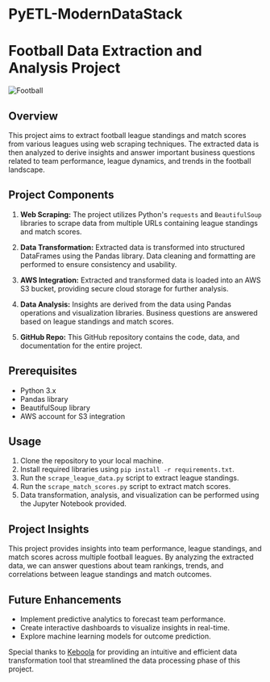 # PyETL-ModernDataStack

# Football Data Extraction and Analysis Project

![Football]([https://example.com/football_image.jpg](https://cdn11.bigcommerce.com/s-mf8nk5mp4s/images/stencil/1280x1280/products/4288/4839/uclstara_zoom1__24484.1536783022.jpg?c=2))

## Overview

This project aims to extract football league standings and match scores from various leagues using web scraping techniques. The extracted data is then analyzed to derive insights and answer important business questions related to team performance, league dynamics, and trends in the football landscape.

## Project Components

1. **Web Scraping:** The project utilizes Python's `requests` and `BeautifulSoup` libraries to scrape data from multiple URLs containing league standings and match scores.

2. **Data Transformation:** Extracted data is transformed into structured DataFrames using the Pandas library. Data cleaning and formatting are performed to ensure consistency and usability.

3. **AWS Integration:** Extracted and transformed data is loaded into an AWS S3 bucket, providing secure cloud storage for further analysis.

4. **Data Analysis:** Insights are derived from the data using Pandas operations and visualization libraries. Business questions are answered based on league standings and match scores.

5. **GitHub Repo:** This GitHub repository contains the code, data, and documentation for the entire project.

## Prerequisites

- Python 3.x
- Pandas library
- BeautifulSoup library
- AWS account for S3 integration

## Usage

1. Clone the repository to your local machine.
2. Install required libraries using `pip install -r requirements.txt`.
3. Run the `scrape_league_data.py` script to extract league standings.
4. Run the `scrape_match_scores.py` script to extract match scores.
5. Data transformation, analysis, and visualization can be performed using the Jupyter Notebook provided.

## Project Insights

This project provides insights into team performance, league standings, and match scores across multiple football leagues. By analyzing the extracted data, we can answer questions about team rankings, trends, and correlations between league standings and match outcomes.

## Future Enhancements

- Implement predictive analytics to forecast team performance.
- Create interactive dashboards to visualize insights in real-time.
- Explore machine learning models for outcome prediction.


Special thanks to [Keboola](https://www.keboola.com/) for providing an intuitive and efficient data transformation tool that streamlined the data processing phase of this project.


